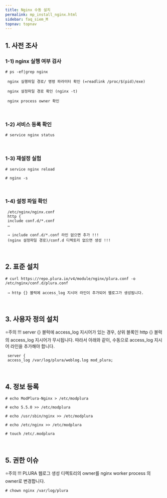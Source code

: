 ```yaml
---
title: Nginx 수동 설치
permalink: mp_install_nginx.html
sidebar: faq_siem_M
topnav: topnav
---
```


## 1. 사전 조사

### 1-1) nginx 실행 여부 검사

`# ps -ef|grep nginx`

     nginx 실행파일 경로/ 명령 파라미터 확인 (=readlink /proc/$(pid)/exe)

     nginx 설정파일 경로 확인 (nginx -t)
     
     nginx process owner 확인

<br />

### 1-2) 서비스 등록 확인

`# service nginx status`

<br />

### 1-3) 재설정 실험

`# service nginx reload`

`# nginx -s`

<br />

### 1-4) 설정 파일 확인

     /etc/nginx/nginx.conf
     http {
     include conf.d/*.conf
     …

     → include conf.d/*.conf 라인 없으면 추가 !!!
     (nginx 설정파일 경로)/conf.d 디렉토리 없으면 생성 !!!

<br />

## 2. 표준 설치

`# curl https://repo.plura.io/v4/module/nginx/plura.conf -o /etc/nginx/conf.d/plura.conf`

     → http {} 블럭에 access_log 지시어 라인이 추가되어 웹로그가 생성됩니다.

<br />

## 3. 사용자 정의 설치

⭐주의 !!! server {} 블럭에 access_log 지시어가 있는 경우, 상위 블록인 http {} 블럭의 access_log
지시어가 무시됩니다. 따라서 아래와 같이, 수동으로 access_log 지시어 라인을 추가해야 합니다.

     server {
     access_log /var/log/plura/weblog.log mod_plura;

<br />

## 4. 정보 등록

`# echo ModPlura-Nginx > /etc/modplura`

`# echo 5.5.0 >> /etc/modplura`

`# echo /usr/sbin/nginx >> /etc/modplura`

`# echo /etc/nginx >> /etc/modplura`

`# touch /etc/.modplura`

<br />

## 5. 권한 이슈
⭐주의 !!! PLURA 웹로그 생성 디렉토리의 owner를 nginx worker process 의 owner로 변경합니다.

`# chown nginx /var/log/plura`